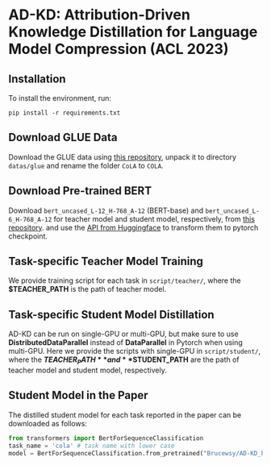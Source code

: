 # AD-KD: Attribution-Driven Knowledge Distillation for Language Model Compression (ACL 2023)

## Installation
To install the environment, run:

```
pip install -r requirements.txt
```

## Download GLUE Data

Download the GLUE data using [this repository](https://github.com/nyu-mll/GLUE-baselines), unpack it to directory ```datas/glue``` and rename the folder ```CoLA``` to ```COLA```.

## Download Pre-trained BERT
Download ```bert_uncased_L-12_H-768_A-12``` (BERT-base) and ```bert_uncased_L-6_H-768_A-12``` for teacher model and student model, respectively, from [this repository](https://github.com/google-research/bert). and use the [API from Huggingface](https://github.com/huggingface/transformers/blob/main/src/transformers/models/bert/convert_bert_original_tf_checkpoint_to_pytorch.py) to transform them to pytorch checkpoint.

## Task-specific Teacher Model Training

We provide training script for each task in ```script/teacher/```, where the **$TEACHER_PATH** is the path of teacher model.




## Task-specific Student Model Distillation
AD-KD can be run on single-GPU or multi-GPU, but make sure to use **DistributedDataParallel** instead of **DataParallel** in Pytorch when using multi-GPU. Here we provide the scripts with single-GPU in ```script/student/```, where the **$TEACHER_PATH** and **$STUDENT_PATH** are the path of teacher model and student model, respectively.



## Student Model in the Paper
The distilled student model for each task reported in the paper can be downloaded as follows:

```python
from transformers import BertForSequenceClassification
task_name = 'cola' # task name with lower case
model = BertForSequenceClassification.from_pretrained("Brucewsy/AD-KD_bert_uncased_L-6_H-768_A-12_" + task_name)
```
